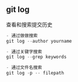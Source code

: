 ## git log
查看和搜索提交历史  

```C++
- 通过做做搜索
git log --author yourname

- 通过关键字搜索
git log --grep keywords

- 通过文件名搜索
git log -p -- filepath

```
